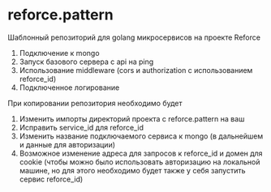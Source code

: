 # reforce.pattern

Шаблонный репозиторий для golang микросервисов на проекте Reforce
1. Подключение к mongo
2. Запуск базового сервера с api на ping
3. Использование middleware (cors и authorization с использованием reforce_id)
4. Подключенное логирование

При копировании репозитория необходимо будет
1. Изменить импорты директорий проекта с reforce.pattern на ваш
2. Исправить service_id для reforce_id
3. Изменить название подключаемого сервиса к mongo (в дальнейшем и данные для авторизации)
4. Возможное изменение адреса для запросов к reforce_id и домен для cookie (чтобы можно было использовать авторизацию на локальной машине, но для этого необходимо будет также у себя запустить сервис reforce_id)